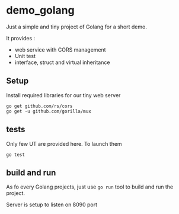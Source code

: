 # demo_golang
Just a simple and tiny project of Golang for a short demo.

It provides :
 - web service with CORS management
 - Unit test
 - interface, struct and virtual inheritance

## Setup
Install required libraries for our tiny web server
```commandline
go get github.com/rs/cors
go get -u github.com/gorilla/mux
```

## tests
Only few UT are provided here.
To launch them
```commandline
go test
```

## build and run
As fo every Golang projects, just use ```go run``` tool to build and run the project.
 
Server is setup to listen on 8090 port
